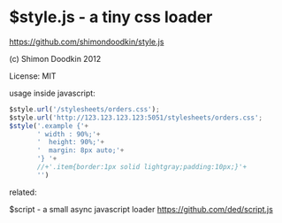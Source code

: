 $style.js - a tiny css loader
========

https://github.com/shimondoodkin/style.js

(c) Shimon Doodkin 2012

License: MIT

usage inside javascript:

```javascript
$style.url('/stylesheets/orders.css');
$style.url('http://123.123.123.123:5051/stylesheets/orders.css';
$style('.example {'+
       ' width : 90%;'+
       '  height: 90%;'+
       '  margin: 8px auto;'+
       '} '+
       //+'.item{border:1px solid lightgray;padding:10px;}'+
       '')
```


related:

$script - a small async javascript loader
https://github.com/ded/script.js
